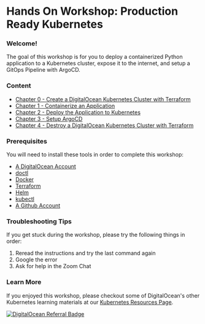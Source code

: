 # Hands On Workshop: Production Ready Kubernetes

### Welcome! 
The goal of this workshop is for you to deploy a containerized Python application to a Kubernetes cluster, expose it to the internet, and setup a GitOps Pipeline with ArgoCD. 

### Content 
- [Chapter 0 - Create a DigitalOcean Kubernetes Cluster with Terraform](./00-cluster-setup.md)
- [Chapter 1 - Containerize an Application](./01-app-setup.md)
- [Chapter 2 - Deploy the Application to Kubernetes](./02-deploy-app.md)
- [Chapter 3 - Setup ArgoCD](./03-argocd-setup.md)
- [Chapter 4 - Destroy a DigitalOcean Kubernetes Cluster with Terraform](./05-cluster-teardown.md)


### Prerequisites
You will need to install these tools in order to complete this workshop: 

- [A DigitalOcean Account](https://cloud.digitalocean.com/registrations/new)
- [doctl](https://docs.digitalocean.com/reference/doctl/how-to/install/)
- [Docker](https://docs.docker.com/get-docker/)
- [Terraform](https://learn.hashicorp.com/tutorials/terraform/install-cli#install-terraform) 
- [Helm](https://helm.sh/docs/intro/install/)
- [kubectl](https://kubernetes.io/docs/tasks/tools/)
- [A Github Account](https://github.com/signup)

### Troubleshooting Tips 
If you get stuck during the workshop, please try the following things in order: 

1. Reread the instructions and try the last command again
1. Google the error
1. Ask for help in the Zoom Chat

### Learn More
If you enjoyed this workshop, please checkout some of DigitalOcean's other Kubernetes learning materials at our [Kubernetes Resources Page](https://www.digitalocean.com/landing/doks-resources). 

[![DigitalOcean Referral Badge](https://web-platforms.sfo2.digitaloceanspaces.com/WWW/Badge%203.svg)](https://www.digitalocean.com/?refcode=0396fb078dbc&utm_campaign=Referral_Invite&utm_medium=Referral_Program&utm_source=badge)